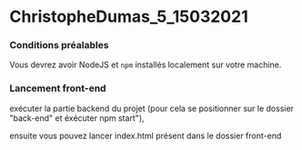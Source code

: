 # ChristopheDumas_5_15032021

### Conditions préalables ###

Vous devrez avoir NodeJS et `npm` installés localement sur votre machine.

### Lancement front-end ###

exécuter la partie backend du projet (pour cela se positionner sur le dossier "back-end" et éxécuter npm start"),

ensuite vous pouvez lancer index.html présent dans le dossier front-end
